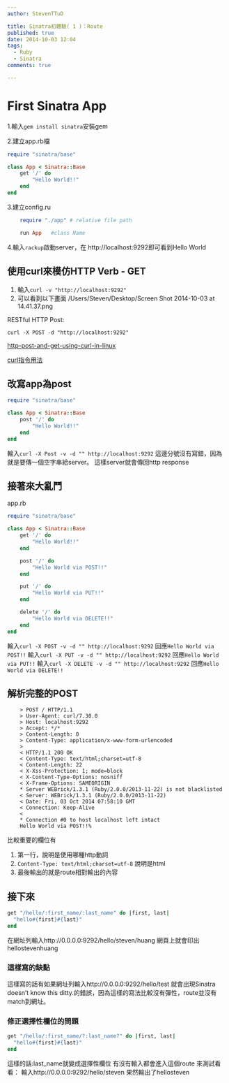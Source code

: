 ```yaml
---
author: StevenTTuD

title: Sinatra初體驗( 1 )：Route
published: true
date: 2014-10-03 12:04
tags:
  - Ruby
  - Sinatra
comments: true

---
```

# First Sinatra App

1.輸入```gem install sinatra```安裝gem

2.建立app.rb檔
```rb
require "sinatra/base"

class App < Sinatra::Base
	get '/' do
		"Hello World!!"
	end
end
```
3.建立config.ru

```rb
	require "./app" # relative file path

	run App   #class Name
```
4.輸入```rackup```啟動server，在 http://localhost:9292即可看到Hello World

## 使用curl來模仿HTTP Verb - GET
1. 輸入```curl -v "http://localhost:9292"```
2. 可以看到以下畫面
/Users/Steven/Desktop/Screen Shot 2014-10-03 at 14.41.37.png

RESTful HTTP Post:
```
curl -X POST -d "http://localhost:9292"
```
[http-post-and-get-using-curl-in-linux](http://stackoverflow.com/questions/14978411/http-post-and-get-using-curl-in-linux)

[curl指令用法](http://evelynnote.blogspot.tw/2011/03/curl.html)

## 改寫app為post
```rb
require "sinatra/base"

class App < Sinatra::Base
	post '/' do
		"Hello World!!"
	end
end
```

輸入```curl -X Post -v -d "" http://localhost:9292```
這邊分號沒有寫錯，因為就是要傳一個空字串給server。
這樣server就會傳回http response

## 接著來大亂鬥
app.rb
```rb
require "sinatra/base"

class App < Sinatra::Base
	get '/' do
		"Hello World!!"
	end

	post '/' do
		"Hello World via POST!!"
	end

	put '/' do
		"Hello World via PUT!!"
	end

	delete '/' do
		"Hello World via DELETE!!"
	end
end
```
輸入```curl -X POST -v -d "" http://localhost:9292```
回應```Hello World via POST!!```
輸入```curl -X PUT -v -d "" http://localhost:9292```
回應```Hello World via PUT!!```
輸入```curl -X DELETE -v -d "" http://localhost:9292```
回應```Hello World via DELETE!!```

## 解析完整的POST

```
    > POST / HTTP/1.1
    > User-Agent: curl/7.30.0
    > Host: localhost:9292
    > Accept: */*
    > Content-Length: 0
    > Content-Type: application/x-www-form-urlencoded
    >
    < HTTP/1.1 200 OK
    < Content-Type: text/html;charset=utf-8
    < Content-Length: 22
    < X-Xss-Protection: 1; mode=block
    < X-Content-Type-Options: nosniff
    < X-Frame-Options: SAMEORIGIN
    * Server WEBrick/1.3.1 (Ruby/2.0.0/2013-11-22) is not blacklisted
    < Server: WEBrick/1.3.1 (Ruby/2.0.0/2013-11-22)
    < Date: Fri, 03 Oct 2014 07:58:10 GMT
    < Connection: Keep-Alive
    <
    * Connection #0 to host localhost left intact
    Hello World via POST!!%
```

比較重要的欄位有

1. 第一行，說明是使用哪種http動詞
2. ```Content-Type: text/html;charset=utf-8``` 說明是html
3. 最後輸出的就是route相對輸出的內容

## 接下來
```rb
get "/hello/:first_name/:last_name" do |first, last|
  "hello#{first}#{last}"
end
```
在網址列輸入http://0.0.0.0:9292/hello/steven/huang
網頁上就會印出hellostevenhuang

### 這樣寫的缺點
這樣寫的話有如果網址列輸入http://0.0.0.0:9292/hello/test
就會出現Sinatra doesn’t know this ditty.的錯誤，因為這樣的寫法比較沒有彈性，route並沒有match到網址。

### 修正選擇性欄位的問題
```rb
get "/hello/:first_name/?:last_name?" do |first, last|
  "hello#{first}#{last}"
end
```
這樣的話:last_name就變成選擇性欄位
有沒有輸入都會進入這個route
來測試看看：
輸入http://0.0.0.0:9292/hello/steven
果然輸出了hellosteven
